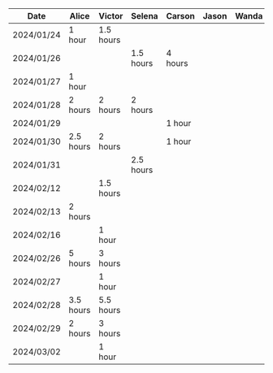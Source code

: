 | Date | Alice | Victor | Selena | Carson | Jason | Wanda | Task |
|------------|--------|--------|--------|--------|--------|--------|------|
| 2024/01/24 | 1 hour | 1.5 hours | | | | | Project Proposal |
| 2024/01/26 | | | 1.5 hours | 4 hours | | | Project Proposal |
| 2024/01/27 | 1 hour | | |  | | | Project Proposal |
| 2024/01/28 | 2 hours | 2 hours | 2 hours | | | | Project Proposal |
| 2024/01/29 | | | | 1 hour | | | Project Proposal |
| 2024/01/30 | 2.5 hours | 2 hours | | 1 hour | | | Project Proposal |
| 2024/01/31 | | | 2.5 hours | | | | Project Proposal |
| 2024/02/12 | | 1.5 hours | | | | | Buddy Team's Evaluation |
| 2024/02/13 | 2 hours | | | | | | Buddy Team's Evaluation |
| 2024/02/16 | | 1 hour | | | | | Buddy Team's Evaluation |
| 2024/02/26 | 5 hours | 3 hours | | | | | Project/Prototype Demo |
| 2024/02/27 | | 1 hour | | | | | Project/Prototype Demo |
| 2024/02/28 | 3.5 hours| 5.5 hours | | | | | Project/Prototype Demo |
| 2024/02/29 | 2 hours | 3 hours | | | | | Project/Prototype Demo |
| 2024/03/02 | | 1 hour | | | | | Project/Prototype Demo |
